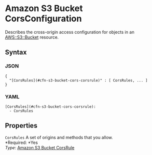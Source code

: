 # Amazon S3 Bucket CorsConfiguration<a name="aws-properties-s3-bucket-cors"></a>

Describes the cross\-origin access configuration for objects in an [ AWS::S3::Bucket](aws-properties-s3-bucket.md) resource\.

## Syntax<a name="w3ab2c21c14e1516b5"></a>

### JSON<a name="aws-properties-s3-bucket-cors-syntax.json"></a>

```
{
  "[CorsRules](#cfn-s3-bucket-cors-corsrule)" : [ CorsRules, ... ]
}
```

### YAML<a name="aws-properties-s3-bucket-cors-syntax.yaml"></a>

```
[CorsRules](#cfn-s3-bucket-cors-corsrule):
  - CorsRules
```

## Properties<a name="w3ab2c21c14e1516b7"></a>

`CorsRules`  <a name="cfn-s3-bucket-cors-corsrule"></a>
A set of origins and methods that you allow\.  
*Required: *Yes  
*Type*: [Amazon S3 Bucket CorsRule](aws-properties-s3-bucket-cors-corsrule.md)